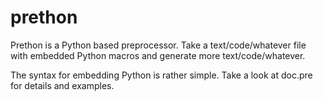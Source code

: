 prethon
=======

Prethon is a Python based preprocessor. Take a text/code/whatever file with embedded Python macros and generate more text/code/whatever.

The syntax for embedding Python is rather simple. Take a look at doc.pre for details and examples.
